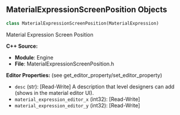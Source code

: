 ## MaterialExpressionScreenPosition Objects

```python
class MaterialExpressionScreenPosition(MaterialExpression)
```

Material Expression Screen Position

**C++ Source:**

- **Module**: Engine
- **File**: MaterialExpressionScreenPosition.h

**Editor Properties:** (see get_editor_property/set_editor_property)

- ``desc`` (str):  [Read-Write] A description that level designers can add (shows in the material editor UI).
- ``material_expression_editor_x`` (int32):  [Read-Write]
- ``material_expression_editor_y`` (int32):  [Read-Write]

<a id="unreal.MaterialExpressionSetLocal"></a>